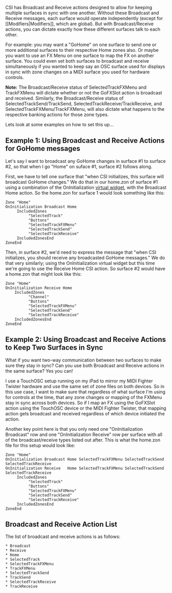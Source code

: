 CSI has Broadcast and Receive actions designed to allow for keeping multiple surfaces in sync with one another. Without these Broadcast and Receive messages, each surface would operate independently (except for [[Modifiers|Modifiers]], which are global). But with Broadcast/Receive actions, you can dictate exactly how these different surfaces talk to each other.

For example: you may want a "GoHome" on one surface to send one or more additional surfaces to their respective Home zones also. Or maybe you want to use an FX Menu on one surface to map the FX on another surface. You could even set both surfaces to broadcast and receive simultaneously if you wanted to keep say an OSC surface used for displays in sync with zone changes on a MIDI surface you used for hardware controls. 

**Note:** The Broadcast/Receive status of SelectedTrackFXMenu and TrackFXMenu will dictate whether or not the GoFXSlot action is broadcast and received. Similarly, the Broadcast/Receive status of SelectedTrackSend/TrackSend, SelectedTrackReceive/TrackReceive, and SelectedTrackFXMenu/TrackFXMenu, will also dictate what happens to the respective banking actions for those zone types. 

Lets look at some examples on how to set this up...

## Example 1: Using Broadcast and Receive Actions for GoHome messages
Let's say I want to broadcast any GoHome changes in surface #1 to surface #2, so that when I go "Home" on suface #1, surface #2 follows along.

First, we have to tell one surface that "when CSI initializes, this surface will broadcast GoHome changes." We do that in our home.zon of surface #1 using a combination of the OnInitialization [virtual widget](https://github.com/GeoffAWaddington/reaper_csurf_integrator/wiki/Virtual-Widgets), with the Broadcast Home action. So the home.zon for surface 1 would look something like this:

```
Zone "Home"
OnInitialization Broadcast Home 
     IncludedZones
          "SelectedTrack"
          "Buttons"
          "SelectedTrackFXMenu"
          "SelectedTrackSend"
          "SelectedTrackReceive"
     IncludedZonesEnd
ZoneEnd
```

Then, in surface #2, we'd need to express the message that "when CSI initializes, you should receive any broadcasted GoHome messages." We do that very similarly; using the OnInitialization virtual widget but this time we're going to use the Receive Home CSI action. So surface #2 would have a home.zon that might look like this:

```
Zone "Home"
OnInitialization Receive Home
    IncludedZones
          "Channel"
          "Buttons"
          "SelectedTrackFXMenu"
          "SelectedTrackSend"
          "SelectedTrackReceive"
    IncludedZonesEnd
ZoneEnd  
```

## Example 2: Using Broadcast and Receive Actions to Keep Two Surfaces in Sync
What if you want two-way communication between two surfaces to make sure they stay in sync? Can you use both Broadcast and Receive actions in the same surface? Yes you can!

I use a TouchOSC setup running on my iPad to mirror my MIDI Fighter Twister hardware and use the same set of zone files on both devices. So in this use case, I want to make sure that regardless of what surface I'm using for controls at the time, that any zone changes or mapping of the FXMenu stay in sync across both devices. So if I map an FX using the GoFXSlot action using the TouchOSC device or the MIDI Fighter Twister, that mapping action gets broadcast and received regardless of which device initiated the action.

Another key point here is that you only need one "OnInitialization Broadcast" row and one "OnInitialization Receive" row per surface with all of the broadcast/receive types listed out after. This is what the home.zon file for this setup would look like:

```
Zone "Home"
OnInitialization Broadcast Home SelectedTrackFXMenu SelectedTrackSend SelectedTrackReceive
OnInitialization Receive   Home SelectedTrackFXMenu SelectedTrackSend SelectedTrackReceive
     IncludedZones
          "SelectedTrack"
          "Buttons"
          "SelectedTrackFXMenu"
          "SelectedTrackSend"
          "SelectedTrackReceive"
     IncludedZonesEnd
ZoneEnd
```


## Broadcast and Receive Action List
The list of broadcast and receive actions is as follows:

```
* Broadcast
* Receive
* Home
* SelectedTrack
* SelectedTrackFXMenu
* TrackFXMenu
* SelectedTrackSend
* TrackSend
* SelectedTrackReceive
* TrackReceive
```